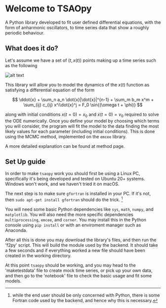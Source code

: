 # Welcome to TSAOpy

A Python library developed to fit user defined differential equations, with the form of anharmonic oscillators, to time series data that show a roughly periodic behaviour. 

## What does it do?

Let's assume we have a set of $(t,x(t))$ points making up a time series such as the following

![alt text]([https://github.com/tsaopy/[reponame]/blob/[branch]/image.jpg?raw=true](https://github.com/tsaopy/tsaopy.github.io/blob/main/assets/ex_timeseries.png?w=600))

This library will allow you to model the dynamics of the $x(t)$ function as satisfying a differential equation of the form

$$ \ddot{x} + \sum_n a_n \dot{x}|\dot{x}|^{n-1} + \sum_m b_m x^m + \sum_{ij} c_{ij} x^i\dot{x}^j = F_0 \sin{(\omega t + \phi)} $$

along with initial conditions $x(t=0)=x_0$ and $\dot{x}(t=0)=v_0$ required to solve the ODE numerically. Once you define your model by choosing which terms you will consider, the program will fit the model to the data finding the most likely values for each parameter (including initial conditions). This is done using the MCMC method, implemented on the `emcee` library. 

A more detailed explanation can be found at method page.

## Set Up guide

In order to make `tsaopy` work you should first be using a Linux PC, specifically it's being developed and tested on Ubuntu 20+ systems. Windows won't work, and we haven't tried it on macOS.

The next step is to make sure `gfortran` is installed in your PC. If it's not, then `sudo apt-get install gfortran` should do the trick. [^1]

You will need some basic Python dependencies like `sys`, `math`, `numpy`, and `matplotlib`. You will also need the more specific dependencies `multiprocessing`, `emcee`, and `corner`. You may install this in the Python console using `pip install` or with an enviroment manager such as Anaconda.

After all this is done you may download the library's files, and then run the 'f2py' script. This will build the module used by the backend. It should take a few seconds and if everything worked a new file should have been created in the working directory. 

At this point `tsaopy` should be working, and you may head to the 'maketestdata' file to create mock time series, or pick up your own data, and then go to the 'notebook' file to check the basic usage and fit some models. 

[^1]: while the end user should be only concerned with Python, there is some Fortran code used by the backend, and hence why this is necessary.
